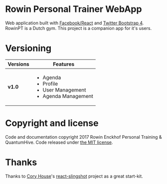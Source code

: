# Rowin Personal Trainer WebApp
Web application built with [Facebook/React](https://facebook.github.io/react/) and [Twitter Bootstrap 4](https://v4-alpha.getbootstrap.com/).  
RowinPT is a Dutch gym. This project is a companion app for it's users.
# Versioning
| **Versions** | **Features** |
|--------------|--------------|
| **v1.0** | <ul><li>Agenda</li><li>Profile</li><li>User Management</li><li>Agenda Management</li></ul>

# Copyright and license
Code and documentation copyright 2017 Rowin Enckhof Personal Training & QuantumHive. Code released under [the MIT license](https://github.com/quantumhive/rowinpt-react/blob/master/LICENSE).

# Thanks
Thanks to [Cory House](https://github.com/coryhouse)'s [react-slingshot](https://github.com/coryhouse/react-slingshot) project as a great start-kit.